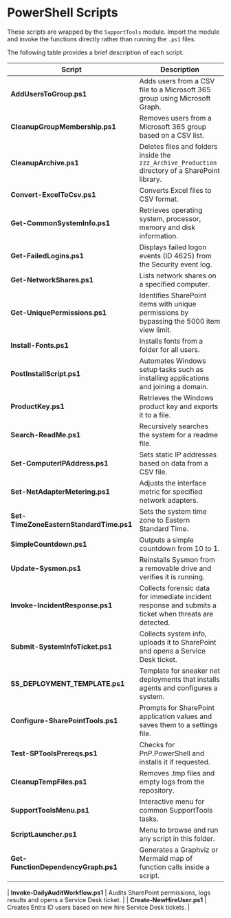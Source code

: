 # PowerShell Scripts

These scripts are wrapped by the `SupportTools` module. Import the module and invoke the functions directly rather than running the `.ps1` files.

The following table provides a brief description of each script.

| Script | Description |
|-------|-------------|
| **AddUsersToGroup.ps1** | Adds users from a CSV file to a Microsoft 365 group using Microsoft Graph. |
| **CleanupGroupMembership.ps1** | Removes users from a Microsoft 365 group based on a CSV list. |
| **CleanupArchive.ps1** | Deletes files and folders inside the `zzz_Archive_Production` directory of a SharePoint library. |
| **Convert-ExcelToCsv.ps1** | Converts Excel files to CSV format. |
| **Get-CommonSystemInfo.ps1** | Retrieves operating system, processor, memory and disk information. |
| **Get-FailedLogins.ps1** | Displays failed logon events (ID 4625) from the Security event log. |
| **Get-NetworkShares.ps1** | Lists network shares on a specified computer. |
| **Get-UniquePermissions.ps1** | Identifies SharePoint items with unique permissions by bypassing the 5000 item view limit. |
| **Install-Fonts.ps1** | Installs fonts from a folder for all users. |
| **PostInstallScript.ps1** | Automates Windows setup tasks such as installing applications and joining a domain. |
| **ProductKey.ps1** | Retrieves the Windows product key and exports it to a file. |
| **Search-ReadMe.ps1** | Recursively searches the system for a readme file. |
| **Set-ComputerIPAddress.ps1** | Sets static IP addresses based on data from a CSV file. |
| **Set-NetAdapterMetering.ps1** | Adjusts the interface metric for specified network adapters. |
| **Set-TimeZoneEasternStandardTime.ps1** | Sets the system time zone to Eastern Standard Time. |
| **SimpleCountdown.ps1** | Outputs a simple countdown from 10 to 1. |
| **Update-Sysmon.ps1** | Reinstalls Sysmon from a removable drive and verifies it is running. |
| **Invoke-IncidentResponse.ps1** | Collects forensic data for immediate incident response and submits a ticket when threats are detected. |
| **Submit-SystemInfoTicket.ps1** | Collects system info, uploads it to SharePoint and opens a Service Desk ticket. |
| **SS_DEPLOYMENT_TEMPLATE.ps1** | Template for sneaker net deployments that installs agents and configures a system. |
| **Configure-SharePointTools.ps1** | Prompts for SharePoint application values and saves them to a settings file. |
| **Test-SPToolsPrereqs.ps1** | Checks for PnP.PowerShell and installs it if requested. |
| **CleanupTempFiles.ps1** | Removes .tmp files and empty logs from the repository. |
| **SupportToolsMenu.ps1** | Interactive menu for common SupportTools tasks. |
| **ScriptLauncher.ps1** | Menu to browse and run any script in this folder. |
| **Get-FunctionDependencyGraph.ps1** | Generates a Graphviz or Mermaid map of function calls inside a script. |

| **Invoke-DailyAuditWorkflow.ps1** | Audits SharePoint permissions, logs results and opens a Service Desk ticket. |
| **Create-NewHireUser.ps1** | Creates Entra ID users based on new hire Service Desk tickets. |
